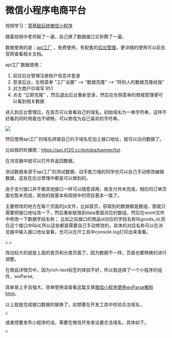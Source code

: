 # 微信小程序电商平台

视频学习：[零基础玩转微信小程序](https://www.bilibili.com/video/av73342655?p=131)

跟着视频中老师敲了一遍，自己换了数据接口又折腾了一遍。

数据使用的是：[api工厂](https://www.it120.cc/) ，免费使用，有配套的[后台管理](https://admin.it120.cc/#/login?redirect=%2Fdashboard)，更详细的使用可以前去官网查看相关文档。

api工厂数据使用：

1. 前往后台管理注册账户信息并登录
2. 登录后台，左侧菜单 “工厂设置” --> “数据克隆” --> “将别人的数据克隆给我”
3. 对方商户ID填写 951
4. 点击 “立即克隆” ，然后退出后台重新登录，然后在左侧菜单的商城管理便可以看到相关数据



进入到后台管理后，在首页可以查看自己的域名，初始域名为一串字符串，这样不好看的同时用着也不顺畅，可以修改为自己喜欢的字符串。

![](https://s2.ax1x.com/2020/02/20/3mynld.png)

然后使用api工厂的域名拼接自己的子域名在加上接口地址，就可以访问数据了。

比如我的轮播图：https://api.it120.cc/kotoba/banner/list

在浏览器中就可以打开并返回数据。



测试数据来源于api工厂的测试数据，动手能力强的同学也可以自己手动修改编辑数据，这些在后台管理中都是可以做到的。



由于支付接口并不像其他接口一样可以随意调用，故支付并未完成，相应的订单页面也暂未完成，其他的就基本和视频中的项目基本一致了。



主要修改的地方在每个页面的js文件，比如首页，获取到的数据都是数组，那就只需要把接口地址改一下，然后重新赋值到data里面对应的数组，然后在wxml文件中修改一下数据字段名称； 比如之前接口的商品id对应的字段名称叫goods_id,但在这个接口中叫id,所以这些都是需要自己手动修改的，具体的对应名称可以在浏览器中输入接口地址查看，也可以在开工具中console.log打印出来查看。



<img src="https://s2.ax1x.com/2020/02/20/3myNlj.png" style="zoom: 50%;" />



<img src="https://s2.ax1x.com/2020/02/20/3my000.png" style="zoom: 50%;" />



改动较大的就是上面的首页和分类页面了，因为数据不一样，页面也要稍微的进行调整。



在商品详情页中，因为rich-text标签的体验不好，所以我选择了一个小程序的组件，wxParse,

简单易上手且强大，简单使用请查看这篇文章[微信小程序使用wxParse解析html](https://blog.csdn.net/Kotoba209_/article/details/104413748)。

以上就是完成接口数据的替换了，如想要在开发工具中校验合法域名，

<img src="https://s2.ax1x.com/2020/02/21/3m2bIP.png" style="zoom: 50%;" />

或者想要发布小程序的话，需要在微信开发者设置合法域名，具体如下。

<img src="https://s2.ax1x.com/2020/02/21/3m2W8O.png" style="zoom: 50%;" />
